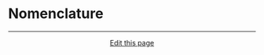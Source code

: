 # Nomenclature

<hr>
<div style="text-align:center">
	<a class="edit-link" href="https://github.com/wcarhart/wcarhart.github.io/docs/nomenclature.md" target="_blank"><i class="fas fa-edit"></i> Edit this page</a>
</div>